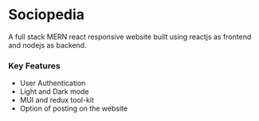 # Sociopedia
A full stack  MERN react responsive website built using reactjs as frontend and nodejs as backend.

### Key Features
- User Authentication
- Light and Dark mode
- MUI and redux tool-kit
- Option of posting on the website
